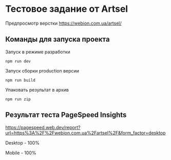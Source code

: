 # Тестовое задание от Artsel

Предпросмотр верстки
https://webion.com.ua/artsel/

## Команды для запуска проекта
Запуск в режиме разработки
```
npm run dev
```
Запуск сборки production версии
```
npm run build
```
Упаковать результат в архив
```
npm run zip
```
## Результат теста PageSpeed Insights
https://pagespeed.web.dev/report?url=https%3A%2F%2Fwebion.com.ua%2Fartsel%2F&form_factor=desktop

Desktop - 100%

Mobile - 100%
